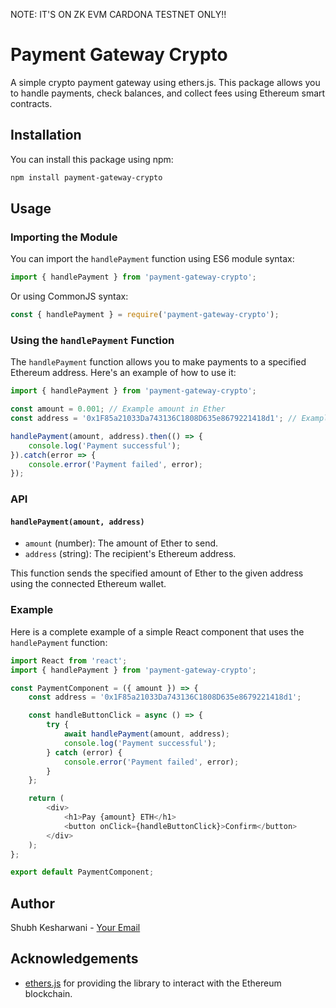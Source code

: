 NOTE: IT'S ON ZK EVM CARDONA TESTNET ONLY!!


# Payment Gateway Crypto

A simple crypto payment gateway using ethers.js. This package allows you to handle payments, check balances, and collect fees using Ethereum smart contracts.

## Installation

You can install this package using npm:

```bash
npm install payment-gateway-crypto
```

## Usage

### Importing the Module

You can import the `handlePayment` function using ES6 module syntax:

```javascript
import { handlePayment } from 'payment-gateway-crypto';
```

Or using CommonJS syntax:

```javascript
const { handlePayment } = require('payment-gateway-crypto');
```

### Using the `handlePayment` Function

The `handlePayment` function allows you to make payments to a specified Ethereum address. Here's an example of how to use it:

```javascript
import { handlePayment } from 'payment-gateway-crypto';

const amount = 0.001; // Example amount in Ether
const address = '0x1F85a21033Da743136C1808D635e8679221418d1'; // Example Ethereum address

handlePayment(amount, address).then(() => {
    console.log('Payment successful');
}).catch(error => {
    console.error('Payment failed', error);
});
```

### API

#### `handlePayment(amount, address)`

- `amount` (number): The amount of Ether to send.
- `address` (string): The recipient's Ethereum address.

This function sends the specified amount of Ether to the given address using the connected Ethereum wallet.

### Example

Here is a complete example of a simple React component that uses the `handlePayment` function:

```javascript
import React from 'react';
import { handlePayment } from 'payment-gateway-crypto';

const PaymentComponent = ({ amount }) => {
    const address = '0x1F85a21033Da743136C1808D635e8679221418d1';

    const handleButtonClick = async () => {
        try {
            await handlePayment(amount, address);
            console.log('Payment successful');
        } catch (error) {
            console.error('Payment failed', error);
        }
    };

    return (
        <div>
            <h1>Pay {amount} ETH</h1>
            <button onClick={handleButtonClick}>Confirm</button>
        </div>
    );
};

export default PaymentComponent;
```

## Author

Shubh Kesharwani - [Your Email](mailto:kesharwanis084@gmail.com)

## Acknowledgements

- [ethers.js](https://docs.ethers.io/v5/) for providing the library to interact with the Ethereum blockchain.
